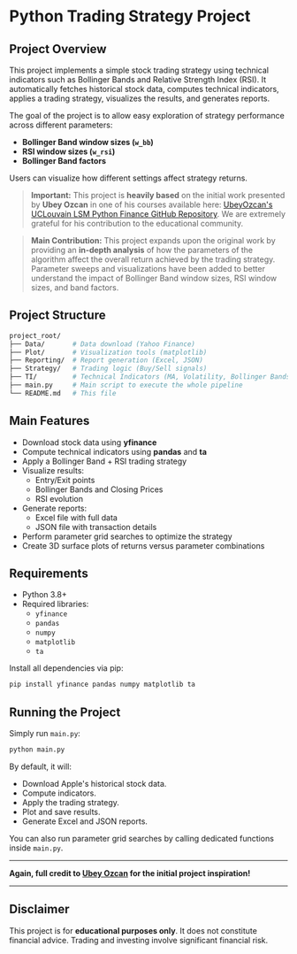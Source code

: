 # Python Trading Strategy Project

## Project Overview

This project implements a simple stock trading strategy using technical indicators such as Bollinger Bands and Relative Strength Index (RSI). It automatically fetches historical stock data, computes technical indicators, applies a trading strategy, visualizes the results, and generates reports.

The goal of the project is to allow easy exploration of strategy performance across different parameters:
- **Bollinger Band window sizes (`w_bb`)**
- **RSI window sizes (`w_rsi`)**
- **Bollinger Band factors**

Users can visualize how different settings affect strategy returns.

> **Important:** This project is **heavily based** on the initial work presented by **Ubey Ozcan** in one of his courses available here: [UbeyOzcan's UCLouvain LSM Python Finance GitHub Repository](https://github.com/UbeyOzcan/UCLouvain-LSM-Python-Finance/tree/main). We are extremely grateful for his contribution to the educational community.

> **Main Contribution:** This project expands upon the original work by providing an **in-depth analysis** of how the parameters of the algorithm affect the overall return achieved by the trading strategy. Parameter sweeps and visualizations have been added to better understand the impact of Bollinger Band window sizes, RSI window sizes, and band factors.

## Project Structure

```bash
project_root/
├── Data/       # Data download (Yahoo Finance)
├── Plot/       # Visualization tools (matplotlib)
├── Reporting/  # Report generation (Excel, JSON)
├── Strategy/   # Trading logic (Buy/Sell signals)
├── TI/         # Technical Indicators (MA, Volatility, Bollinger Bands, RSI)
├── main.py     # Main script to execute the whole pipeline
└── README.md   # This file
```

## Main Features

- Download stock data using **yfinance**
- Compute technical indicators using **pandas** and **ta**
- Apply a Bollinger Band + RSI trading strategy
- Visualize results:
  - Entry/Exit points
  - Bollinger Bands and Closing Prices
  - RSI evolution
- Generate reports:
  - Excel file with full data
  - JSON file with transaction details
- Perform parameter grid searches to optimize the strategy
- Create 3D surface plots of returns versus parameter combinations

## Requirements

- Python 3.8+
- Required libraries:
  - `yfinance`
  - `pandas`
  - `numpy`
  - `matplotlib`
  - `ta`

Install all dependencies via pip:
```bash
pip install yfinance pandas numpy matplotlib ta
```

## Running the Project

Simply run `main.py`:

```bash
python main.py
```

By default, it will:
- Download Apple's historical stock data.
- Compute indicators.
- Apply the trading strategy.
- Plot and save results.
- Generate Excel and JSON reports.

You can also run parameter grid searches by calling dedicated functions inside `main.py`.

---

**Again, full credit to [Ubey Ozcan](https://github.com/UbeyOzcan) for the initial project inspiration!**

---

## Disclaimer

This project is for **educational purposes only**. It does not constitute financial advice. Trading and investing involve significant financial risk.

